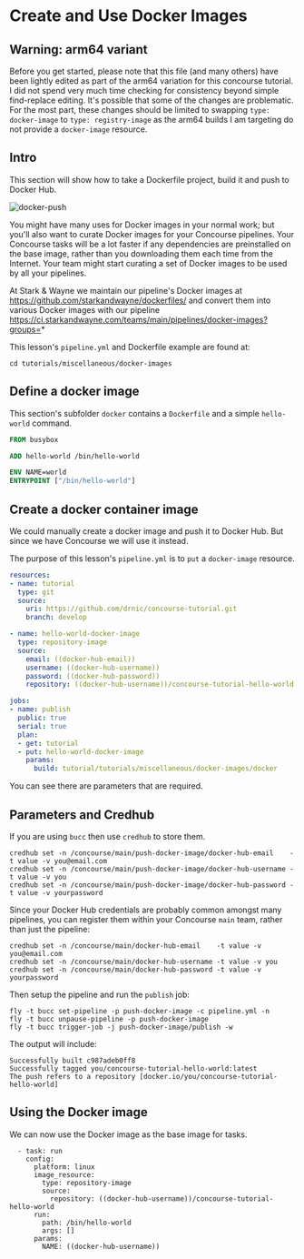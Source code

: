 # Create and Use Docker Images

Warning: arm64 variant
----------------------

Before you get started, please note that this file (and many others) have been lightly edited as part of the arm64
variation for this concourse tutorial. I did not spend very much time checking for consistency beyond simple
find-replace editing. It's possible that some of the changes are problematic. For the most part, these changes should be
limited to swapping `type: docker-image` to `type: registry-image` as the arm64 builds I am targeting do not provide a
`docker-image` resource.

Intro
-----

This section will show how to take a Dockerfile project, build it and push to Docker Hub.

![docker-push](/images/docker-push.png)

You might have many uses for Docker images in your normal work; but you'll also want to curate Docker images for your Concourse pipelines. Your Concourse tasks will be a lot faster if any dependencies are preinstalled on the base image, rather than you downloading them each time from the Internet. Your team might start curating a set of Docker images to be used by all your pipelines.

At Stark & Wayne we maintain our pipeline's Docker images at https://github.com/starkandwayne/dockerfiles/ and convert them into various Docker images with our pipeline https://ci.starkandwayne.com/teams/main/pipelines/docker-images?groups=*

This lesson's `pipeline.yml` and Dockerfile example are found at:

```
cd tutorials/miscellaneous/docker-images
```

Define a docker image
---------------------

This section's subfolder `docker` contains a `Dockerfile` and a simple `hello-world` command. 

```dockerfile
FROM busybox

ADD hello-world /bin/hello-world

ENV NAME=world
ENTRYPOINT ["/bin/hello-world"]
```

Create a docker container image
-------------------------------

We could manually create a docker image and push it to Docker Hub. But since we have Concourse we will use it instead.

The purpose of this lesson's `pipeline.yml` is to `put` a `docker-image` resource.

```yaml
resources:
- name: tutorial
  type: git
  source:
    uri: https://github.com/drnic/concourse-tutorial.git
    branch: develop

- name: hello-world-docker-image
  type: repository-image
  source:
    email: ((docker-hub-email))
    username: ((docker-hub-username))
    password: ((docker-hub-password))
    repository: ((docker-hub-username))/concourse-tutorial-hello-world

jobs:
- name: publish
  public: true
  serial: true
  plan:
  - get: tutorial
  - put: hello-world-docker-image
    params:
      build: tutorial/tutorials/miscellaneous/docker-images/docker
```

You can see there are parameters that are required.

## Parameters and Credhub

If you are using `bucc` then use `credhub` to store them.

```
credhub set -n /concourse/main/push-docker-image/docker-hub-email    -t value -v you@email.com
credhub set -n /concourse/main/push-docker-image/docker-hub-username -t value -v you
credhub set -n /concourse/main/push-docker-image/docker-hub-password -t value -v yourpassword
```

Since your Docker Hub credentials are probably common amongst many pipelines, you can register them within your Concourse `main` team, rather than just the pipeline:

```
credhub set -n /concourse/main/docker-hub-email    -t value -v you@email.com
credhub set -n /concourse/main/docker-hub-username -t value -v you
credhub set -n /concourse/main/docker-hub-password -t value -v yourpassword
```

Then setup the pipeline and run the `publish` job:

```
fly -t bucc set-pipeline -p push-docker-image -c pipeline.yml -n
fly -t bucc unpause-pipeline -p push-docker-image
fly -t bucc trigger-job -j push-docker-image/publish -w
```

The output will include:

```
Successfully built c987adeb0ff8
Successfully tagged you/concourse-tutorial-hello-world:latest
The push refers to a repository [docker.io/you/concourse-tutorial-hello-world]
```

## Using the Docker image

We can now use the Docker image as the base image for tasks.

```
  - task: run
    config:
      platform: linux
      image_resource:
        type: repository-image
        source:
          repository: ((docker-hub-username))/concourse-tutorial-hello-world
      run:
        path: /bin/hello-world
        args: []
      params:
        NAME: ((docker-hub-username))
```
